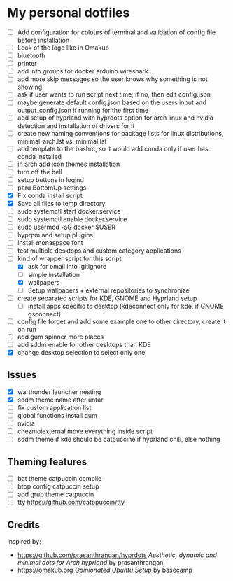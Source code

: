 # My personal dotfiles

- [ ] Add configuration for colours of terminal and validation of config file before installation
- [ ] Look of the logo like in Omakub
- [ ] bluetooth
- [ ] printer
- [ ] add into groups for docker arduino wireshark...
- [ ] add more skip messages so the user knows why something is not showing
- [ ] ask if user wants to run script next time, if no, then edit config.json
- [ ] maybe generate default config.json based on the users input and output_config.json if running for the first time
- [ ] add setup of hyprland with hyprdots option for arch linux and nvidia detection and installation of drivers for it
- [ ] create new naming conventions for package lists for linux distributions, minimal_arch.lst vs. minimal.lst
- [ ] add template to the bashrc, so it would add conda only if user has conda installed
- [ ] in arch add icon themes installation
- [ ] turn off the bell
- [ ] setup buttons in logind
- [ ] paru BottomUp settings
- [x] Fix conda install script
- [x] Save all files to temp directory
- [ ] sudo systemctl start docker.service
- [ ] sudo systemctl enable docker.service
- [ ] sudo usermod -aG docker $USER
- [ ] hyprpm and setup plugins
- [ ] install monaspace font
- [ ] test multiple desktops and custom category applications
- [ ] kind of wrapper script for this script
    - [x] ask for email into .gitignore
    - [ ] simple installation
    - [x] wallpapers
    - [ ] Setup wallpapers + external repositories to synchronize
- [ ] create separated scripts for KDE, GNOME and Hyprland setup
    - [ ] install apps specific to desktop (kdeconnect only for kde, if GNOME gsconnect)
- [ ] config file forget and add some example one to other directory, create it on run
- [ ] add gum spinner more places
- [ ] add sddm enable for other desktops than KDE
- [x] change desktop selection to select only one

## Issues

- [x] warthunder launcher nesting
- [x] sddm theme name after untar
- [ ] fix custom application list
- [ ] global functions install gum
- [ ] nvidia
- [ ] chezmoiexternal move everything inside script
- [ ] sddm theme if kde should be catpuccine if hyprland chili, else nothing

## Theming features

- [ ] bat theme catpuccin compile
- [ ] btop config catpuccin setup
- [ ] add grub theme catpuccin
- [ ] tty <https://github.com/catppuccin/tty>

## Credits

inspired by:

- <https://github.com/prasanthrangan/hyprdots> *Aesthetic, dynamic and minimal dots for Arch hyprland* by prasanthrangan
- <https://omakub.org> *Opinionated Ubuntu Setup* by basecamp
